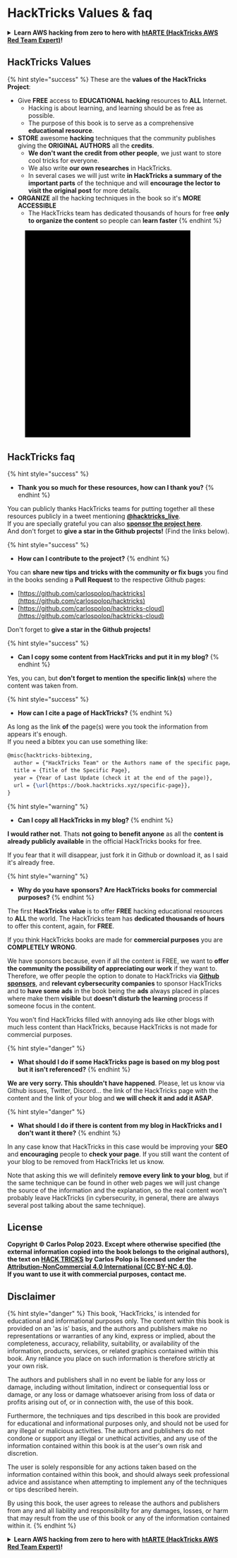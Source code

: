 # HackTricks Values & faq

<details>

<summary><strong>Learn AWS hacking from zero to hero with</strong> <a href="https://training.hacktricks.xyz/courses/arte"><strong>htARTE (HackTricks AWS Red Team Expert)</strong></a><strong>!</strong></summary>

Other ways to support HackTricks:

* If you want to see your **company advertised in HackTricks** or **download HackTricks in PDF** Check the [**SUBSCRIPTION PLANS**](https://github.com/sponsors/carlospolop)!
* Get the [**official PEASS & HackTricks swag**](https://peass.creator-spring.com)
* Discover [**The PEASS Family**](https://opensea.io/collection/the-peass-family), our collection of exclusive [**NFTs**](https://opensea.io/collection/the-peass-family)
* **Join the** 💬 [**Discord group**](https://discord.gg/hRep4RUj7f) or the [**telegram group**](https://t.me/peass) or **follow** me on **Twitter** 🐦 [**@carlospolopm**](https://twitter.com/carlospolopm)**.**
* **Share your hacking tricks by submitting PRs to the** [**HackTricks**](https://github.com/carlospolop/hacktricks) and [**HackTricks Cloud**](https://github.com/carlospolop/hacktricks-cloud) github repos.

</details>

## HackTricks Values

{% hint style="success" %}
These are the **values of the HackTricks Project**:

* Give **FREE** access to **EDUCATIONAL hacking** resources to **ALL** Internet.
  * Hacking is about learning, and learning should be as free as possible.
  * The purpose of this book is to serve as a comprehensive **educational resource**.
* **STORE** awesome **hacking** techniques that the community publishes giving the **ORIGINAL** **AUTHORS** all the **credits**.
  * **We don't want the credit from other people**, we just want to store cool tricks for everyone.
  * We also write **our own researches** in HackTricks.
  * In several cases we will just write **in HackTricks a summary of the important parts** of the technique and will **encourage the lector to visit the original post** for more details.
* **ORGANIZE** all the hacking techniques in the book so it's **MORE ACCESSIBLE**
  * The HackTricks team has dedicated thousands of hours for free **only to organize the content** so people can **learn faster**
{% endhint %}

<figure><img src="../.gitbook/assets/hack tricks gif.gif" alt="" width="375"><figcaption></figcaption></figure>

## HackTricks faq

{% hint style="success" %}
* **Thank you so much for these resources, how can I thank you?**
{% endhint %}

You can publicly thanks HackTricks teams for putting together all these resources publicly in a tweet mentioning [**@hacktricks\_live**](https://twitter.com/hacktricks\_live).\
If you are specially grateful you can also [**sponsor the project here**](https://github.com/sponsors/carlospolop).\
And don't forget to **give a star in the Github projects!** (Find the links below).

{% hint style="success" %}
* **How can I contribute to the project?**
{% endhint %}

You can **share new tips and tricks with the community or fix bugs** you find in the books sending a **Pull Request** to the respective Github pages:

* [https://github.com/carlospolop/hacktricks](https://github.com/carlospolop/hacktricks)
* [https://github.com/carlospolop/hacktricks-cloud](https://github.com/carlospolop/hacktricks-cloud)

Don't forget to **give a star in the Github projects!**

{% hint style="success" %}
* **Can I copy some content from HackTricks and put it in my blog?**
{% endhint %}

Yes, you can, but **don't forget to mention the specific link(s)** where the content was taken from.

{% hint style="success" %}
* **How can I cite a page of HackTricks?**
{% endhint %}

As long as the link **of** the page(s) were you took the information from appears it's enough.\
If you need a bibtex you can use something like:

```latex
@misc{hacktricks-bibtexing,
  author = {"HackTricks Team" or the Authors name of the specific page/trick},
  title = {Title of the Specific Page},
  year = {Year of Last Update (check it at the end of the page)},
  url = {\url{https://book.hacktricks.xyz/specific-page}},
}
```

{% hint style="warning" %}
* **Can I copy all HackTricks in my blog?**
{% endhint %}

**I would rather not**. Thats **not going to benefit anyone** as all the **content is already publicly available** in the official HackTricks books for free.

If you fear that it will disappear, just fork it in Github or download it, as I said it's already free.

{% hint style="warning" %}
* **Why do you have sponsors? Are HackTricks books for commercial purposes?**
{% endhint %}

The first **HackTricks** **value** is to offer **FREE** hacking educational resources to **ALL** the world. The HackTricks team has **dedicated thousands of hours** to offer this content, again, for **FREE**.

If you think HackTricks books are made for **commercial purposes** you are **COMPLETELY WRONG**.

We have sponsors because, even if all the content is FREE, we want to **offer the community the possibility of appreciating our work** if they want to. Therefore, we offer people the option to donate to HackTricks via [**Github sponsors**](https://github.com/sponsors/carlospolop), and **relevant cybersecurity companies** to sponsor HackTricks and to **have some ads** in the book being the **ads** always placed in places where make them **visible** but **doesn't disturb the learning** process if someone focus in the content.

You won't find HackTricks filled with annoying ads like other blogs with much less content than HackTricks, because HackTricks is not made for commercial purposes.

{% hint style="danger" %}
* **What should I do if some HackTricks page is based on my blog post but it isn't referenced?**
{% endhint %}

**We are very sorry. This shouldn't have happened**. Please, let us know via Github issues, Twitter, Discord... the link of the HackTricks page with the content and the link of your blog and **we will check it and add it ASAP**.

{% hint style="danger" %}
* **What should I do if there is content from my blog in HackTricks and I don't want it there?**
{% endhint %}

In any case know that HackTricks in this case would be improving your **SEO** and **encouraging** people to **check your page**. If you still want the content of your blog to be removed from HackTricks let us know.

Note that asking this we will definitely **remove every link to your blog**, but if the same technique can be found in other web pages we will just change the source of the information and the explanation, so the real content won't probably leave HackTricks (in cybersecurity, in general, there are always several post talking about the same technique).

## License

**Copyright © Carlos Polop 2023. Except where otherwise specified (the external information copied into the book belongs to the original authors), the text on** [**HACK TRICKS**](https://github.com/carlospolop/hacktricks) **by Carlos Polop is licensed under the**[ **Attribution-NonCommercial 4.0 International (CC BY-NC 4.0)**](https://creativecommons.org/licenses/by-nc/4.0/)**.**\
**If you want to use it with commercial purposes, contact me.**

## **Disclaimer**

{% hint style="danger" %}
This book, 'HackTricks,' is intended for educational and informational purposes only. The content within this book is provided on an 'as is' basis, and the authors and publishers make no representations or warranties of any kind, express or implied, about the completeness, accuracy, reliability, suitability, or availability of the information, products, services, or related graphics contained within this book. Any reliance you place on such information is therefore strictly at your own risk.

The authors and publishers shall in no event be liable for any loss or damage, including without limitation, indirect or consequential loss or damage, or any loss or damage whatsoever arising from loss of data or profits arising out of, or in connection with, the use of this book.

Furthermore, the techniques and tips described in this book are provided for educational and informational purposes only, and should not be used for any illegal or malicious activities. The authors and publishers do not condone or support any illegal or unethical activities, and any use of the information contained within this book is at the user's own risk and discretion.

The user is solely responsible for any actions taken based on the information contained within this book, and should always seek professional advice and assistance when attempting to implement any of the techniques or tips described herein.

By using this book, the user agrees to release the authors and publishers from any and all liability and responsibility for any damages, losses, or harm that may result from the use of this book or any of the information contained within it.
{% endhint %}

<details>

<summary><strong>Learn AWS hacking from zero to hero with</strong> <a href="https://training.hacktricks.xyz/courses/arte"><strong>htARTE (HackTricks AWS Red Team Expert)</strong></a><strong>!</strong></summary>

Other ways to support HackTricks:

* If you want to see your **company advertised in HackTricks** or **download HackTricks in PDF** Check the [**SUBSCRIPTION PLANS**](https://github.com/sponsors/carlospolop)!
* Get the [**official PEASS & HackTricks swag**](https://peass.creator-spring.com)
* Discover [**The PEASS Family**](https://opensea.io/collection/the-peass-family), our collection of exclusive [**NFTs**](https://opensea.io/collection/the-peass-family)
* **Join the** 💬 [**Discord group**](https://discord.gg/hRep4RUj7f) or the [**telegram group**](https://t.me/peass) or **follow** me on **Twitter** 🐦 [**@carlospolopm**](https://twitter.com/carlospolopm)**.**
* **Share your hacking tricks by submitting PRs to the** [**HackTricks**](https://github.com/carlospolop/hacktricks) and [**HackTricks Cloud**](https://github.com/carlospolop/hacktricks-cloud) github repos.

</details>
